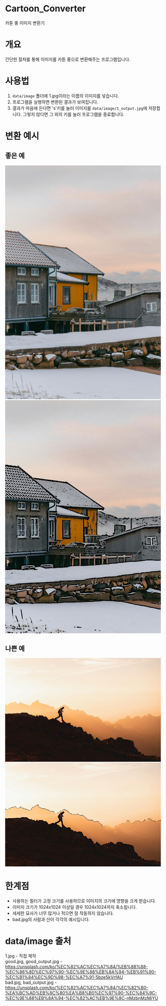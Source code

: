 # Cartoon_Converter
카툰 풍 이미지 변환기

# 개요
간단한 절차를 통해 이미지를 카툰 풍으로 변환해주는 프로그램입니다.

# 사용법
1. `data/image` 폴더에 1.jpg이라는 이름의 이미지를 넣습니다.
2. 프로그램을 실행하면 변환된 결과가 보여집니다.
3. 결과가 마음에 든다면 's'키를 눌러 이미지를 `data/image/1_output.jpg`에 저장합니다. 그렇지 않다면 그 외의 키를 눌러 프로그램을 종료합니다.

# 변환 예시
## 좋은 예
![좋은 입력 예](data/image/good.jpg)
![나쁜 입력 예](data/image/good_output.jpg)

## 나쁜 예
![나쁜 입력 예](data/image/bad.jpg)
![나쁜 출력 예](data/image/bad_output.jpg)

# 한계점
- 사용하는 필터가 고정 크기를 사용하므로 이미지의 크기에 영향을 크게 받습니다.
 - 이미지 크기가 1024x1024 이상일 경우 1024x1024까지 축소됩니다.
- 세세한 묘사가 너무 많거나 적으면 잘 작동하지 않습니다.
 - bad.jpg의 사람과 산이 각각의 예시입니다.

# data/image 출처
1.jpg - 직접 제작
<br>
good.jpg, good_output.jpg - https://unsplash.com/ko/%EC%82%AC%EC%A7%84/%EB%88%88-%EC%86%8D%EC%97%90-%EC%9E%88%EB%8A%94-%EB%91%90-%EC%B1%84%EC%9D%98-%EC%A7%91-5bze5kVrfAU
<br>
bad.jpg, bad_output.jpg - https://unsplash.com/ko/%EC%82%AC%EC%A7%84/%EC%82%B0-%EA%BC%AD%EB%8C%80%EA%B8%B0%EC%97%90-%EC%84%9C-%EC%9E%88%EB%8A%94-%EC%82%AC%EB%9E%8C-nMzbnMzMjYU